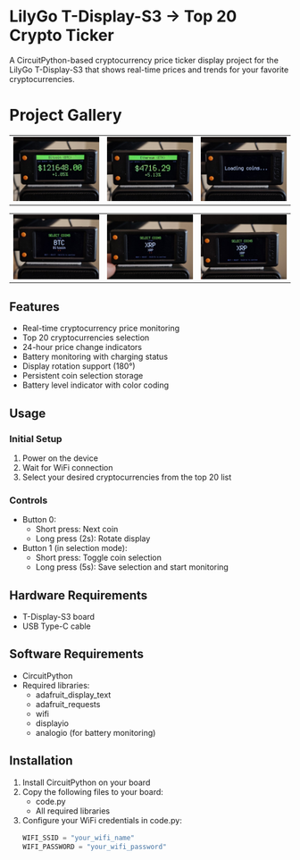 # LilyGo T-Display-S3 -> Top 20 Crypto Ticker

A CircuitPython-based cryptocurrency price ticker display project for the LilyGo T-Display-S3 that shows real-time prices and trends for your favorite cryptocurrencies.

# Project Gallery

<div align="center">

|  |  |  |
|:---------------:|:-------------:|:--------------:|
| <img src="/images/1.jpg" width="250" alt="Selection Screen"> | <img src="/images/2.jpg" width="250" alt="Price Display"> | <img src="/images/4.jpg" width="250" alt="Battery Status"> |

|  | |  |
|:------------:|:------------:|:-----------:|
| <img src="/images/5.jpg" width="250" alt="Price Changes"> | <img src="/images/6.jpg" width="250" alt="Display View"> | <img src="/images/7.jpg" width="250" alt="Full Device View"> |

</div>


## Features

- Real-time cryptocurrency price monitoring
- Top 20 cryptocurrencies selection
- 24-hour price change indicators
- Battery monitoring with charging status
- Display rotation support (180°)
- Persistent coin selection storage
- Battery level indicator with color coding

## Usage

### Initial Setup
1. Power on the device
2. Wait for WiFi connection
3. Select your desired cryptocurrencies from the top 20 list

### Controls
- Button 0:
  - Short press: Next coin
  - Long press (2s): Rotate display
- Button 1 (in selection mode):
  - Short press: Toggle coin selection
  - Long press (5s): Save selection and start monitoring

## Hardware Requirements

- T-Display-S3 board
- USB Type-C cable

## Software Requirements

- CircuitPython
- Required libraries:
  - adafruit_display_text
  - adafruit_requests
  - wifi
  - displayio
  - analogio (for battery monitoring)

## Installation

1. Install CircuitPython on your board
2. Copy the following files to your board:
   - code.py
   - All required libraries
3. Configure your WiFi credentials in code.py:
   ```python
   WIFI_SSID = "your_wifi_name"
   WIFI_PASSWORD = "your_wifi_password"
   ```
